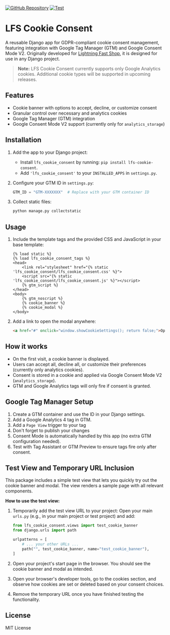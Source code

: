 [![GitHub Repository](https://img.shields.io/badge/GitHub-Repository-blue.svg)](https://github.com/diefenbach/lfs-cookie-consent)
[![Test](https://github.com/diefenbach/git-fleet-manager/actions/workflows/test.yml/badge.svg)](https://github.com/diefenbach/lfs-cookie-consent/actions/workflows/test.yml)


# LFS Cookie Consent

A reusable Django app for GDPR-compliant cookie consent management, featuring integration with Google Tag Manager (GTM) and Google Consent Mode V2. Originally developed for [Lightning Fast Shop](https://github.com/diefenbach/django-lfs), it is designed for use in any Django project.

> **Note:** LFS Cookie Consent currently supports only Google Analytics cookies. Additional cookie types will be supported in upcoming releases.

## Features
- Cookie banner with options to accept, decline, or customize consent
- Granular control over necessary and analytics cookies
- Google Tag Manager (GTM) integration
- Google Consent Mode V2 support (currently only for `analytics_storage`)

## Installation
1. Add the app to your Django project:
   - Install `lfs_cookie_consent` by running: `pip install lfs-cookie-consent`.
   - Add `'lfs_cookie_consent'` to your `INSTALLED_APPS` in `settings.py`.

2. Configure your GTM ID in `settings.py`:
   ```python
   GTM_ID = "GTM-XXXXXXX"  # Replace with your GTM container ID
   ```

3. Collect static files:
   ```bash
   python manage.py collectstatic
   ```

## Usage
1. Include the template tags and the provided CSS and JavaScript in your base template:
   ```django
   {% load static %}
   {% load lfs_cookie_consent_tags %}
   <head>
       <link rel="stylesheet" href="{% static 'lfs_cookie_consent/lfs_cookie_consent.css' %}">
       <script src="{% static 'lfs_cookie_consent/lfs_cookie_consent.js' %}"></script>
       {% gtm_script %}
   </head>
   <body>
       {% gtm_noscript %}
       {% cookie_banner %}
       {% cookie_modal %}
   </body>
   ```

2. Add a link to open the modal anywhere:
   ```html
   <a href="#" onclick="window.showCookieSettings(); return false;">Open cookie settings</a>
   ```

## How it works
- On the first visit, a cookie banner is displayed.
- Users can accept all, decline all, or customize their preferences (currently only analytics cookies).
- Consent is stored in a cookie and applied via Google Consent Mode V2 (`analytics_storage`).
- GTM and Google Analytics tags will only fire if consent is granted.

## Google Tag Manager Setup
1. Create a GTM container and use the ID in your Django settings.
2. Add a Google Analytics 4 tag in GTM.
3. Add a `Page View` trigger to your tag
4. Don't forget to publish your changes
5. Consent Mode is automatically handled by this app (no extra GTM configuration needed).
6. Test with Tag Assistant or GTM Preview to ensure tags fire only after consent.

## Test View and Temporary URL Inclusion
This package includes a simple test view that lets you quickly try out the cookie banner and modal. The view renders a sample page with all relevant components.

**How to use the test view:**

1. Temporarily add the test view URL to your project:
   Open your main `urls.py` (e.g., in your main project or test project) and add:
   ```python
   from lfs_cookie_consent.views import test_cookie_banner
   from django.urls import path

   urlpatterns = [
       # ... your other URLs ...
       path("", test_cookie_banner, name="test_cookie_banner"),
   ]
   ```
   
2. Open your project's start page in the browser.
   You should see the cookie banner and modal as intended.

3. Open your browser's developer tools, go to the cookies section, and observe how cookies are set or deleted based on your consent choices.

4. Remove the temporary URL once you have finished testing the functionality.

## License
MIT License 
